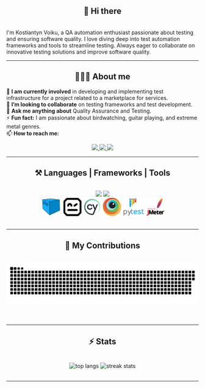 
<h2 align="center"> 👋 Hi there  </h2>
<br/>
<div align="left">
I'm Kostiantyn Voiku, a QA automation enthusiast passionate about testing and ensuring software quality. I love diving deep into test automation frameworks and tools to streamline testing. Always eager to collaborate on innovative testing solutions and improve software quality.
</div>
<hr/> 
 
 <h2 align="center">  🙋🏻‍♂️ About me  </h2>
 <div align="left">

🔭 **I am currently involved** in developing and implementing test infrastructure for a project related to a marketplace for services.
<br>👯 **I’m looking to collaborate** on testing frameworks and test development.
<br>💬 **Ask me anything about** Quality Assurance and Testing.
<br>⚡ **Fun fact:** I am passionate about birdwatching, guitar playing, and extreme metal genres.
<br>📫 **How to reach me:**
 </div>


<div align="center">
  <a href="mailto:kostiantyn.voiku@gmail.com">
    <img src="https://img.shields.io/badge/Gmail-333333?style=for-the-badge&logo=gmail&logoColor=red" />
  </a>
  <a href="https://www.linkedin.com/in/kostiantynvoiku/" target="_blank">
    <img src="https://img.shields.io/badge/LinkedIn-0077B5?style=for-the-badge&logo=linkedin&logoColor=white" target="_blank" />
  </a>
  <a href="https://github.com/kostiantynvoiku" target="_blank">
     <img src="https://img.shields.io/badge/Github-black?style=for-the-badge&logo=Github" target="_blank" /> 
  </a>
</div>

<hr/> 

<h2 align="center">⚒️ Languages | Frameworks | Tools</h2>

<br/>

<div align="center">
    <img src="https://skillicons.dev/icons?i=js,html,css,vscode,cypress,gherkin,git,github,githubactions,jenkins,bash,docker,grafana,graphql" />
    <img src="https://skillicons.dev/icons?i=jquery,nextjs,figma,mysql,postgres,postman,pycharm,py,regex" />
    <br>
    <img height=48 src="badges/selenoid-ico.png" />
    <img height=48 src="badges/robot-framework.png" />
    <img height=48 src="badges/cypress.jpeg" />
    <img height=48 src="badges/browserstack.png" />
    <img height=48 src="badges/pytest_logo.png" />
    <img height=48 src="badges/jmeter.png" />
</div>

<br/>

<hr/>

<div align="center">
  <h2>🐍 My Contributions</h2>
  <br>
  <img alt="snake eating my contributions" src="https://raw.githubusercontent.com/kostiantyn-voiku/kostiantyn-voiku/output/github-contribution-grid-snake.svg" />
  <br/><br/><br/>
</div>

<hr/>

<h2 align="center">⚡ Stats </h2>
<br>
<div align=center>
  <img height=200 width=340 src="https://github-readme-stats.vercel.app/api/top-langs/?username=kostiantynvoiku&layout=compact&count_private=true&hide=HTML,CSS&theme=react&border_radius=10&size_weight=0.5&count_weight=0.5&exclude_repo=github-readme-stats" alt="top langs" />
  <img height=200 width=470 src="https://streak-stats.demolab.com/?user=kostiantynvoiku&count_private=true&theme=react&border_radius=10" alt="streak stats"/>
</div>
<br/>

<hr/>

